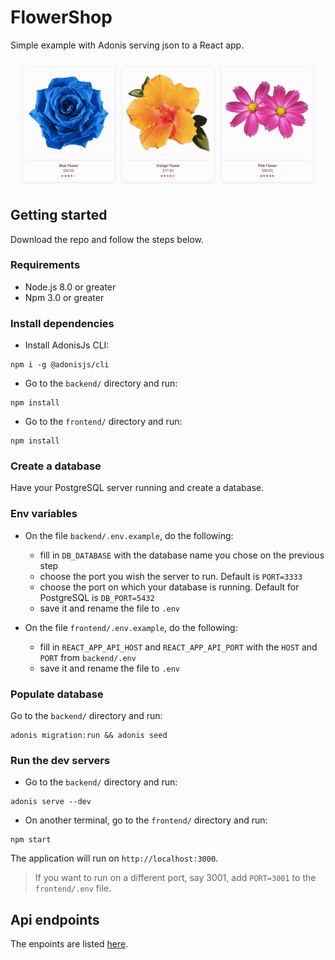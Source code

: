 # FlowerShop
Simple example with Adonis serving json to a React app.

![](app.gif)

## Getting started
Download the repo and follow the steps below.

### Requirements
- Node.js 8.0 or greater
- Npm 3.0 or greater


### Install dependencies
- Install AdonisJs CLI:
```
npm i -g @adonisjs/cli
```

- Go to the `backend/` directory and run:
```
npm install
```

- Go to the `frontend/` directory and run:
```
npm install
```

### Create a database
Have your PostgreSQL server running and create a database.

### Env variables
- On the file `backend/.env.example`, do the following:
    - fill in `DB_DATABASE` with the database name you chose on the previous step
    - choose the port you wish the server to run. Default is `PORT=3333`
    - choose the port on which your database is running. Default for PostgreSQL is `DB_PORT=5432`
    - save it and rename the file to `.env`

- On the file `frontend/.env.example`, do the following:
    - fill in `REACT_APP_API_HOST` and `REACT_APP_API_PORT` with the `HOST` and `PORT` from `backend/.env`
    - save it and rename the file to `.env`

### Populate database
Go to the `backend/` directory and run:
```
adonis migration:run && adonis seed
```

### Run the dev servers
- Go to the `backend/` directory and run:
```
adonis serve --dev
```

- On another terminal, go to the `frontend/` directory and run:
```
npm start
```

The application will run on `http://localhost:3000`. 

> If you want to run on a different port, say 3001, add `PORT=3001` to the `frontend/.env` file.

## Api endpoints
The enpoints are listed [here](https://documenter.getpostman.com/view/7887094/SzKQyfao?version=latest).
